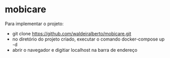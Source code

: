 # mobicare
Para implementar o projeto:
  - git clone https://github.com/waldeiralberto/mobicare.git
  - no diretório do projeto criado, executar o comando docker-compose up -d
  - abrir o navegador e digitiar localhost na barra de endereço
